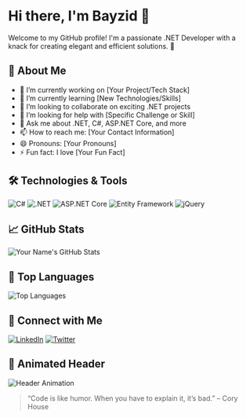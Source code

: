 # Hi there, I'm Bayzid 👋

Welcome to my GitHub profile! I'm a passionate .NET Developer with a knack for creating elegant and efficient solutions. 🌟

## 🚀 About Me
- 🔭 I’m currently working on [Your Project/Tech Stack]
- 🌱 I’m currently learning [New Technologies/Skills]
- 👯 I’m looking to collaborate on exciting .NET projects
- 🤔 I’m looking for help with [Specific Challenge or Skill]
- 💬 Ask me about .NET, C#, ASP.NET Core, and more
- 📫 How to reach me: [Your Contact Information]
- 😄 Pronouns: [Your Pronouns]
- ⚡ Fun fact: I love [Your Fun Fact]

## 🛠️ Technologies & Tools
![C#](https://img.shields.io/badge/-C%23-9b5de5?style=flat&logo=csharp&logoColor=fff)
![.NET](https://img.shields.io/badge/.NET-5C2D91?style=flat&logo=dotnet&logoColor=fff)
![ASP.NET Core](https://img.shields.io/badge/ASP.NET%20Core-333?style=flat&logo=aspdotnet&logoColor=fff)
![Entity Framework](https://img.shields.io/badge/Entity%20Framework-4B8DB1?style=flat&logo=entityframework&logoColor=fff)
![jQuery](https://img.shields.io/badge/jQuery-0769AD?style=flat&logo=jquery&logoColor=fff)

## 📈 GitHub Stats
![Your Name's GitHub Stats](https://github-readme-stats.vercel.app/api?username=YourUsername&show_icons=true&hide_title=true&count_private=true&hide=prs&bg_color=1c1c1c&text_color=ffffff&icon_color=9b5de5)

## 🌟 Top Languages
![Top Languages](https://github-readme-stats.vercel.app/api/top-langs/?username=YourUsername&layout=compact&bg_color=1c1c1c&text_color=ffffff)

## 🔗 Connect with Me
[![LinkedIn](https://img.shields.io/badge/LinkedIn-0A66C2?style=flat&logo=linkedin&logoColor=fff)](https://www.linkedin.com/in/YourProfile)
[![Twitter](https://img.shields.io/badge/Twitter-1DA1F2?style=flat&logo=twitter&logoColor=fff)](https://twitter.com/YourProfile)

## 🎨 Animated Header
![Header Animation](https://github.com/YourUsername/YourUsername/blob/main/header.gif)

> “Code is like humor. When you have to explain it, it’s bad.” – Cory House

<!--
You can also include a section to showcase your open source contributions, blog posts, or any other information you want to highlight.
-->

